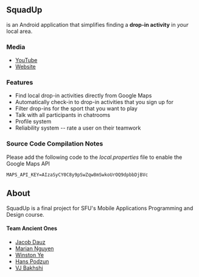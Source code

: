 ## SquadUp
is an Android application that simplifies finding a **drop-in activity** in _your_ local area.

### Media
- [YouTube](https://www.youtube.com/watch?v=KgwtY4B2Op4)
- [Website](https://yewinston.github.io/SquadUpFE/)

### Features

- Find local drop-in activities directly from Google Maps
- Automatically check-in to drop-in activities that you sign up for
- Filter drop-ins for the sport that you want to play
- Talk with all participants in chatrooms
- Profile system 
- Reliability system -- rate a user on their teamwork

### Source Code Compilation Notes

Please add the following code to the *local.properties* file to enable the Google Maps API

```MAPS_API_KEY=AIzaSyCY0C8y9pSwZqw8mSwkoUrOQ9dpbbDjBVc```

## About

SquadUp is a final project for SFU's Mobile Applications Programming and Design course.

#### Team Ancient Ones
- [Jacob Dauz](https://github.com/jdauz)
- [Marian Nguyen](https://github.com/nguyenmar)
- [Winston Ye](https://github.com/yewinston)
- [Hans Podzun](https://github.com/hpodzun)
- [VJ Bakhshi](https://github.com/titanvj)
